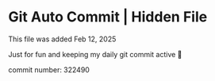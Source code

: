 # Git Auto Commit | Hidden File

This file was added Feb 12, 2025

Just for fun and keeping my daily git commit active 🤪

commit number: 322490
